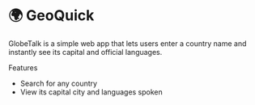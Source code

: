 # 🌍 GeoQuick


GlobeTalk is a simple web app that lets users enter a country name and instantly see its capital and official languages.

Features
- Search for any country
- View its capital city and languages spoken
